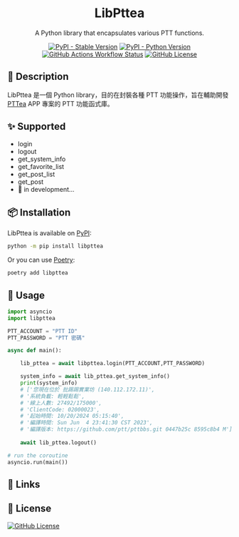 <h1 align="center">LibPttea</h1>

<div align="center">

A Python library that encapsulates various PTT functions.


[![PyPI - Stable Version](https://img.shields.io/pypi/v/libpttea?label=stable)](https://pypi.org/project/libpttea/#history)
[![PyPI - Python Version](https://img.shields.io/pypi/pyversions/libpttea)](https://pypi.org/project/libpttea/)
[![GitHub Actions Workflow Status](https://img.shields.io/github/actions/workflow/status/bubble-tea-project/libpttea/docs.yml?label=docs)](https://github.com/bubble-tea-project/libpttea/actions/workflows/docs.yml)
[![GitHub License](https://img.shields.io/github/license/bubble-tea-project/libpttea)](https://github.com/bubble-tea-project/libpttea/blob/main/LICENSE)

</div>

## 📖 Description
LibPttea 是一個 Python library，目的在封裝各種 PTT 功能操作，旨在輔助開發 [PTTea](https://github.com/bubble-tea-project/PTTea) APP 專案的 PTT 功能函式庫。

## ✨ Supported
- login
- logout
- get_system_info
- get_favorite_list
- get_post_list
- get_post
- 🔨 in development...

## 📦 Installation
LibPttea is available on [PyPI](https://pypi.org/project/libpttea/):
```bash
python -m pip install libpttea
```

Or you can use [Poetry](https://github.com/python-poetry/poetry):
```bash
poetry add libpttea
```


## 🎨 Usage
```python
import asyncio
import libpttea

PTT_ACCOUNT = "PTT ID"
PTT_PASSWORD = "PTT 密碼"

async def main():

    lib_pttea = await libpttea.login(PTT_ACCOUNT,PTT_PASSWORD)

    system_info = await lib_pttea.get_system_info()
    print(system_info)
    # ['您現在位於 批踢踢實業坊 (140.112.172.11)', 
    # '系統負載: 輕輕鬆鬆', 
    # '線上人數: 27492/175000', 
    # 'ClientCode: 02000023', 
    # '起始時間: 10/20/2024 05:15:40', 
    # '編譯時間: Sun Jun  4 23:41:30 CST 2023', 
    # '編譯版本: https://github.com/ptt/pttbbs.git 0447b25c 8595c8b4 M']
    
    await lib_pttea.logout()

# run the coroutine 
asyncio.run(main())
```


## 🔗 Links
<!-- - [LibPttea Documentation](https://bubble-tea-project.github.io/libpttea/) -->


## 📜 License
[![GitHub License](https://img.shields.io/github/license/bubble-tea-project/libpttea)](https://github.com/bubble-tea-project/libpttea/blob/main/LICENSE)
